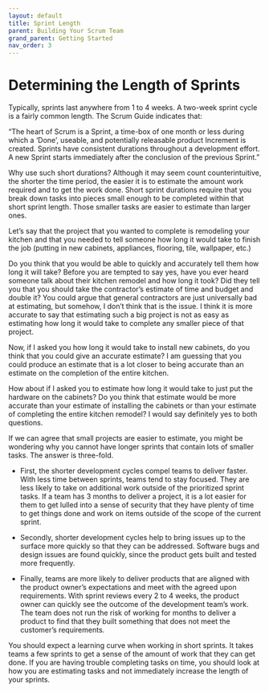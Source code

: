 ```yaml
---
layout: default
title: Sprint Length
parent: Building Your Scrum Team
grand_parent: Getting Started
nav_order: 3
---
```


# Determining the Length of Sprints

Typically, sprints last anywhere from 1 to 4 weeks. A two-week sprint cycle is a fairly common length. The Scrum Guide indicates that:

“The heart of Scrum is a Sprint, a time-box of one month or less during which a ‘Done’, useable, and potentially releasable product Increment is created. 
Sprints have consistent durations throughout a development effort. A new Sprint starts immediately after the conclusion of the previous Sprint.”

Why use such short durations?  Although it may seem count counterintuitive, the shorter the time period, the easier it is to estimate the amount work 
required and to get the work done. Short sprint durations require that you break down tasks into pieces small enough to be completed within that short 
sprint length. Those smaller tasks are easier to estimate than larger ones. 

Let’s say that the project that you wanted to complete is remodeling your kitchen and that you needed to tell someone how long it would take to finish the 
job (putting in new cabinets, appliances, flooring, tile, wallpaper, etc.) 

Do you think that you would be able to quickly and accurately tell them how long it will take?  Before you are tempted to say yes, have you ever heard 
someone talk about their kitchen remodel and how long it took? Did they tell you that you 
should take the contractor’s estimate of time and budget and double it? You could argue that general contractors are just universally bad at estimating, 
but somehow, I don’t think that is the issue. I think it is more accurate to say that estimating such a big project is not as easy as estimating how long 
it would take to complete any smaller piece of that project.

Now, if I asked you how long it would take to install new cabinets, do you think that you could give an accurate estimate? I am guessing that you could 
produce an estimate that is a lot closer to being accurate than an estimate on the completion of the entire kitchen. 

How about if I asked you to estimate how long it would take to just put the hardware on the cabinets? Do you think that estimate would be more accurate 
than your estimate of installing the cabinets or than your estimate of completing the entire kitchen remodel? I would say definitely yes to both questions.

If we can agree that small projects are easier to estimate, you might be wondering why you cannot have longer sprints that contain lots of smaller tasks. 
The answer is three-fold. 

*	First, the shorter development cycles compel teams to deliver faster. With less time between sprints, teams tend to stay focused. They are less likely to 
take on additional work outside of the prioritized sprint tasks. If a team has 3 months to deliver a project, it is a lot easier for them to get lulled 
into a sense of security that they have plenty of time to get things done and work on items outside of the scope of the current sprint. 

*	Secondly, shorter development cycles help to bring issues up to the surface more quickly so that they can be addressed. Software bugs and design issues 
are found quickly, since the product gets built and tested more frequently. 

*	Finally, teams are more likely to deliver products that are aligned with the product owner’s expectations and meet with the agreed upon requirements. 
With sprint reviews every 2 to 4 weeks, the product owner can quickly see the outcome of the development team’s work. The team does not run the risk of working 
for months to deliver a product to find that they built something that does not meet the customer’s requirements. 

You should expect a learning curve when working in short sprints. It takes teams a few sprints to get a sense of the amount of work that they can get done. 
If you are having trouble completing tasks on time, you should look at how you are estimating tasks and not immediately increase the length of your sprints. 


